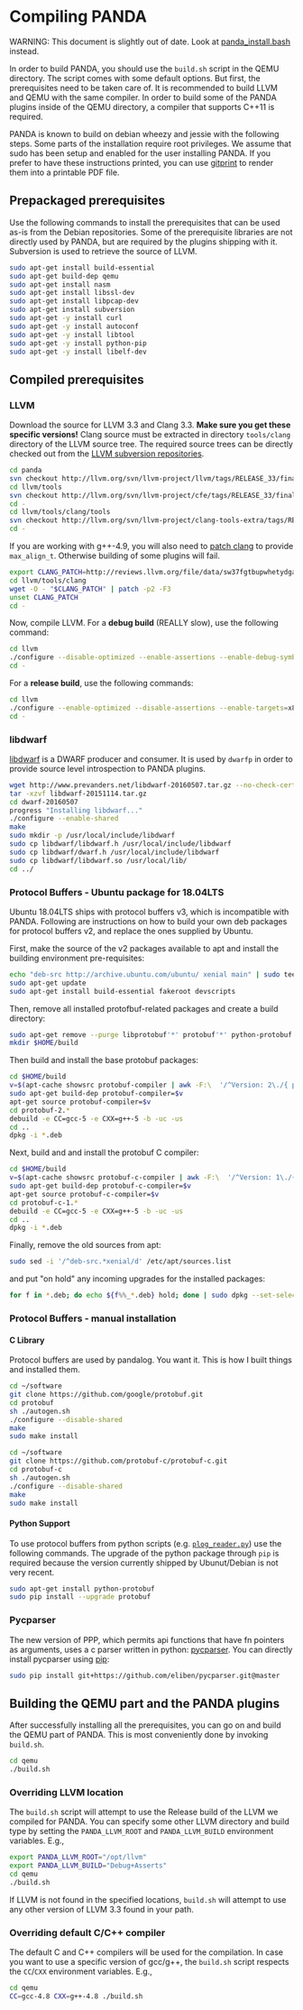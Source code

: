 # Compiling PANDA

WARNING: This document is slightly out of date. Look at
[panda_install.bash](../panda_install.bash) instead.

In order to build PANDA, you should use the `build.sh` script
in the QEMU directory. The script comes with some default
options. But first, the prerequisites need to be taken care of.
It is recommended to build LLVM and QEMU with the same compiler.
In order to build some of the PANDA plugins inside of the QEMU
directory, a compiler that supports C++11 is required.

PANDA is known to build on debian wheezy and jessie with the
following steps.
Some parts of the installation require root privileges. We assume
that sudo has been setup and enabled for the user installing
PANDA.
If you prefer to have these instructions printed, you can
use [gitprint](https://gitprint.com/) to render them into
a printable PDF file.

## Prepackaged prerequisites

Use the following commands to install the prerequisites that can
be used as-is from the Debian repositories.
Some of the prerequisite libraries are not directly used by
PANDA, but are required by the plugins shipping with it.
Subversion is used to retrieve the source of LLVM.

```sh
sudo apt-get install build-essential
sudo apt-get build-dep qemu
sudo apt-get install nasm
sudo apt-get install libssl-dev
sudo apt-get install libpcap-dev
sudo apt-get install subversion
sudo apt-get -y install curl
sudo apt-get -y install autoconf
sudo apt-get -y install libtool
sudo apt-get -y install python-pip
sudo apt-get -y install libelf-dev
```

## Compiled prerequisites

### LLVM

Download the source for LLVM 3.3 and Clang 3.3. **Make sure you
get these specific versions!** Clang source must be extracted in
directory `tools/clang` directory of the LLVM source tree.
The required source trees can be directly checked out from the
[LLVM subversion repositories](http://llvm.org/svn/llvm-project/).

```sh
cd panda
svn checkout http://llvm.org/svn/llvm-project/llvm/tags/RELEASE_33/final/ llvm
cd llvm/tools
svn checkout http://llvm.org/svn/llvm-project/cfe/tags/RELEASE_33/final/ clang
cd -
cd llvm/tools/clang/tools
svn checkout http://llvm.org/svn/llvm-project/clang-tools-extra/tags/RELEASE_33/final/ extra
cd -
```

If you are working with g++-4.9, you will also need to
[patch clang](http://reviews.llvm.org/rL201729) to provide `max_align_t`.
Otherwise building of some plugins will fail.

<!--
    In case the diff from llvm.org goes away, this is a backup:
    https://gist.githubusercontent.com/m000/c57fa35d550b49033864/raw/1eacc0ccd0876dc3abc3c314346a83bef614e23c/llvm-3.3_gcc-4.9.diff
-->

```sh
export CLANG_PATCH=http://reviews.llvm.org/file/data/sw37fgtbupwhetydgazl/PHID-FILE-wprxzvc5yn4ylp7xwt6t/201729.diff
cd llvm/tools/clang
wget -O - "$CLANG_PATCH" | patch -p2 -F3
unset CLANG_PATCH
cd -
```

Now, compile LLVM. For a **debug build** (REALLY slow), use the following command:

```sh
cd llvm
./configure --disable-optimized --enable-assertions --enable-debug-symbols --enable-debug-runtime --enable-targets=x86 && REQUIRES_RTTI=1 make -j $(nproc)
cd -
```

For a **release build**, use the following commands:

```sh
cd llvm
./configure --enable-optimized --disable-assertions --enable-targets=x86 && REQUIRES_RTTI=1 make -j $(nproc)
cd -
```

### libdwarf

[libdwarf](https://www.prevanders.net/dwarf.html) is a DWARF
producer and consumer. It is used by `dwarfp` in order to
provide source level introspection to PANDA plugins.

```sh
wget http://www.prevanders.net/libdwarf-20160507.tar.gz --no-check-certificate
tar -xzvf libdwarf-20151114.tar.gz
cd dwarf-20160507
progress "Installing libdwarf..."
./configure --enable-shared
make
sudo mkdir -p /usr/local/include/libdwarf
sudo cp libdwarf/libdwarf.h /usr/local/include/libdwarf
sudo cp libdwarf/dwarf.h /usr/local/include/libdwarf
sudo cp libdwarf/libdwarf.so /usr/local/lib/
cd ../
```

### Protocol Buffers - Ubuntu package for 18.04LTS
Ubuntu 18.04LTS ships with protocol buffers v3, which is incompatible with PANDA.
Following are instructions on how to build your own deb packages for protocol
buffers v2, and replace the ones supplied by Ubuntu.

First, make the source of the v2 packages available to apt and install the 
building environment pre-requisites:

```sh
echo "deb-src http://archive.ubuntu.com/ubuntu/ xenial main" | sudo tee -a /etc/apt/sources.list
sudo apt-get update
sudo apt-get install build-essential fakeroot devscripts
```

Then, remove all installed protofbuf-related packages and create a build directory:

```sh
sudo apt-get remove --purge libprotobuf'*' protobuf'*' python-protobuf
mkdir $HOME/build
```

Then build and install the base protobuf packages:

```sh
cd $HOME/build
v=$(apt-cache showsrc protobuf-compiler | awk -F:\  '/^Version: 2\./{ print $2 }')
sudo apt-get build-dep protobuf-compiler=$v
apt-get source protobuf-compiler=$v
cd protobuf-2.*
debuild -e CC=gcc-5 -e CXX=g++-5 -b -uc -us
cd ..
dpkg -i *.deb
```

Next, build and and install the protobuf C compiler:

```sh
cd $HOME/build
v=$(apt-cache showsrc protobuf-c-compiler | awk -F:\  '/^Version: 1\./{ print $2 }')
sudo apt-get build-dep protobuf-c-compiler=$v
apt-get source protobuf-c-compiler=$v
cd protobuf-c-1.*
debuild -e CC=gcc-5 -e CXX=g++-5 -b -uc -us
cd ..
dpkg -i *.deb
```

Finally, remove the old sources from apt:

```sh
sudo sed -i '/^deb-src.*xenial/d' /etc/apt/sources.list
```

and put "on hold" any incoming upgrades for the installed packages:

```sh
for f in *.deb; do echo ${f%%_*.deb} hold; done | sudo dpkg --set-selections
```

### Protocol Buffers - manual installation

#### C Library
Protocol buffers are used by pandalog.  You want it.
This is how I built things and installed them.

```sh
cd ~/software
git clone https://github.com/google/protobuf.git
cd protobuf
sh ./autogen.sh
./configure --disable-shared
make
sudo make install

cd ~/software
git clone https://github.com/protobuf-c/protobuf-c.git
cd protobuf-c
sh ./autogen.sh
./configure --disable-shared
make
sudo make install
```

#### Python Support
To use protocol buffers from python scripts
(e.g. [`plog_reader.py`](../scripts/plog_reader.py))
use the following commands.
The upgrade of the python package through `pip` is required
because the version currently shipped by Ubunut/Debian is not
very recent.

```sh
sudo apt-get install python-protobuf
sudo pip install --upgrade protobuf
```

### Pycparser

The new version of PPP, which permits api functions that have fn pointers as arguments,
uses a c parser written in python: [pycparser](https://github.com/eliben/pycparser).
You can directly install pycparser using [pip](https://pip.pypa.io/):

```sh
sudo pip install git+https://github.com/eliben/pycparser.git@master
```

<!--
Manual installation is also possible:

```
cd ~/software
git clone https://github.com/eliben/pycparser.git
cd pycparser
sudo python setup.py install
```

-->

## Building the QEMU part and the PANDA plugins

After successfully installing all the prerequisites, you can go
on and build the QEMU part of PANDA.
This is most conveniently done by invoking `build.sh`.

```sh
cd qemu
./build.sh
```

### Overriding LLVM location

The `build.sh` script will attempt to use the Release build of the LLVM we compiled for PANDA.
You can specify some other LLVM directory and build type by setting the
`PANDA_LLVM_ROOT` and `PANDA_LLVM_BUILD` environment variables. E.g.,

```sh
export PANDA_LLVM_ROOT="/opt/llvm"
export PANDA_LLVM_BUILD="Debug+Asserts"
cd qemu
./build.sh
```

If LLVM is not found in the specified locations, `build.sh`
will attempt to use any other version of LLVM 3.3 found in your path.

### Overriding default C/C++ compiler

The default C and C++ compilers will be used for the compilation.
In case you want to use a specific version of gcc/g++, the `build.sh`
script respects the ``CC``/``CXX`` environment variables.
E.g.,

```sh
cd qemu
CC=gcc-4.8 CXX=g++-4.8 ./build.sh
```
